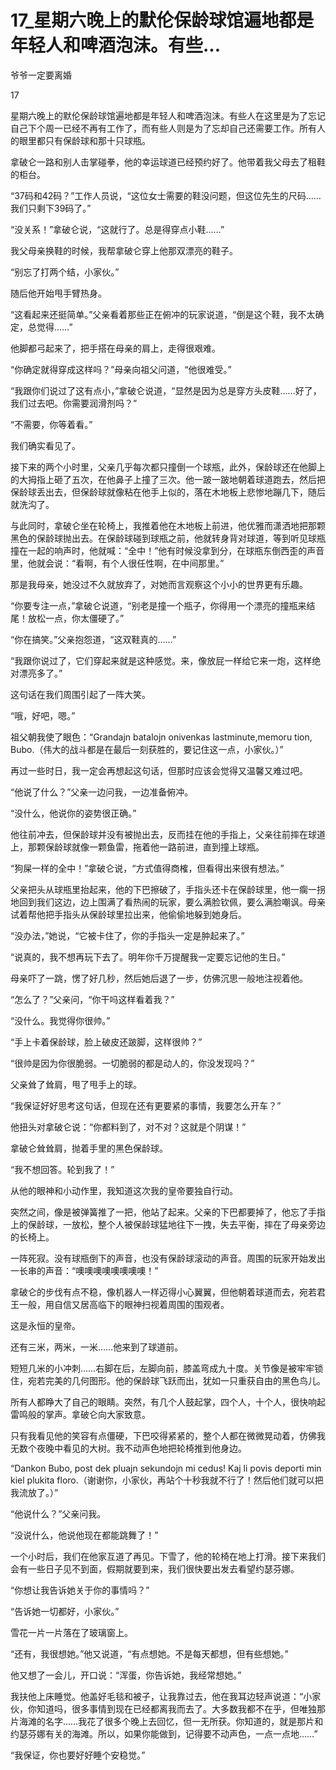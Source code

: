 # 17_星期六晚上的默伦保龄球馆遍地都是年轻人和啤酒泡沫。有些...

爷爷一定要离婚

17

星期六晚上的默伦保龄球馆遍地都是年轻人和啤酒泡沫。有些人在这里是为了忘记自己下个周一已经不再有工作了，而有些人则是为了忘却自己还需要工作。所有人的眼里都只有保龄球和那十只球瓶。

拿破仑一路和别人击掌碰拳，他的幸运球道已经预约好了。他带着我父母去了租鞋的柜台。

“37码和42码？”工作人员说，“这位女士需要的鞋没问题，但这位先生的尺码……我们只剩下39码了。”

“没关系！”拿破仑说，“这就行了。总是得穿点小鞋……”

我父母亲换鞋的时候，我帮拿破仑穿上他那双漂亮的鞋子。

“别忘了打两个结，小家伙。”

随后他开始甩手臂热身。

“这看起来还挺简单。”父亲看着那些正在俯冲的玩家说道，“倒是这个鞋，我不太确定，总觉得……”

他脚都弓起来了，把手搭在母亲的肩上，走得很艰难。

“你确定就得穿成这样吗？”母亲向祖父问道，“他很难受。”

“我跟你们说过了这有点小，”拿破仑说道，“显然是因为总是穿方头皮鞋……好了，我们过去吧。你需要润滑剂吗？”

“不需要，你等着看。”

我们确实看见了。

接下来的两个小时里，父亲几乎每次都只撞倒一个球瓶，此外，保龄球还在他脚上的大拇指上砸了五次，在他鼻子上撞了三次。他一跛一跛地朝着球道跑去，然后把保龄球丢出去，但保龄球就像粘在他手上似的，落在木地板上悲惨地蹦几下，随后就洗沟了。

与此同时，拿破仑坐在轮椅上，我推着他在木地板上前进，他优雅而潇洒地把那颗黑色的保龄球抛出去。在保龄球碰到球瓶之前，他就转身背对球道，等到听见球瓶撞在一起的响声时，他就喊：“全中！”他有时候没拿到分，在球瓶东倒西歪的声音里，他就会说：“看啊，有个人很任性啊，在中间那里。”

那是我母亲，她没过不久就放弃了，对她而言观察这个小小的世界更有乐趣。

“你要专注一点，”拿破仑说道，“别老是撞一个瓶子，你得用一个漂亮的撞瓶来结尾！放松一点，你太僵硬了。”

“你在搞笑。”父亲抱怨道，“这双鞋真的……”

“我跟你说过了，它们穿起来就是这种感觉。来，像放屁一样给它来一炮，这样绝对漂亮多了。”

这句话在我们周围引起了一阵大笑。

“哦，好吧，嗯。”

祖父朝我使了眼色：“Grandajn batalojn onivenkas lastminute,memoru tion, Bubo.（伟大的战斗都是在最后一刻获胜的，要记住这一点，小家伙。）”

再过一些时日，我一定会再想起这句话，但那时应该会觉得又温馨又难过吧。

“他说了什么？”父亲一边问我，一边准备俯冲。

“没什么，他说你的姿势很正确。”

他往前冲去，但保龄球并没有被抛出去，反而挂在他的手指上，父亲往前摔在球道上，那颗保龄球就像一颗鱼雷，拖着他一路前进，直到撞上球瓶。

“狗屎一样的全中！”拿破仑说，“方式值得商榷，但看得出来很有想法。”

父亲把头从球瓶里抬起来，他的下巴擦破了，手指头还卡在保龄球里，他一瘸一拐地回到我们这边，边上围满了看热闹的玩家，要么满脸钦佩，要么满脸嘲讽。母亲试着帮他把手指头从保龄球里拉出来，他偷偷地躲到她身后。

“没办法，”她说，“它被卡住了，你的手指头一定是肿起来了。”

“说真的，我不想再玩下去了。明年你千万提醒我一定要忘记他的生日。”

母亲吓了一跳，愣了好几秒，然后她后退了一步，仿佛沉思一般地注视着他。

“怎么了？”父亲问，“你干吗这样看着我？”

“没什么。我觉得你很帅。”

“手上卡着保龄球，脸上破皮还跛脚，这样很帅？”

“很帅是因为你很脆弱。一切脆弱的都是动人的，你没发现吗？”

父亲耸了耸肩，甩了甩手上的球。

“我保证好好思考这句话，但现在还有更要紧的事情，我要怎么开车？”

他扭头对拿破仑说：“你都料到了，对不对？这就是个阴谋！”

拿破仑耸耸肩，抛着手里的黑色保龄球。

“我不想回答。轮到我了！”

从他的眼神和小动作里，我知道这次我的皇帝要独自行动。

突然之间，像是被弹簧推了一把，他站了起来。父亲的下巴都要掉了，他忘了手指上的保龄球，一放松，整个人被保龄球猛地往下一拽，失去平衡，摔在了母亲旁边的长椅上。

一阵死寂。没有球瓶倒下的声音，也没有保龄球滚动的声音。周围的玩家开始发出一长串的声音：“噢噢噢噢噢噢噢噢！”

拿破仑的步伐有点不稳，像机器人一样迈得小心翼翼，但他朝着球道而去，宛若君王一般，用自信又居高临下的眼神扫视着周围的围观者。

这是永恒的皇帝。

还有三米，两米，一米……他来到了球道前。

短短几米的小冲刺……右脚在后，左脚向前，膝盖弯成九十度。关节像是被牢牢锁住，宛若完美的几何图形。他的保龄球飞跃而出，犹如一只重获自由的黑色鸟儿。

所有人都睁大了自己的眼睛。突然，有几个人鼓起掌，四个人，十个人，很快响起雷鸣般的掌声。拿破仑向大家致意。

只有我看见他的笑容有点僵硬，下巴咬得紧紧的，整个人都在微微晃动着，仿佛我无数个夜晚中看见的大树。我不动声色地把轮椅推到他身边。

“Dankon Bubo, post dek pluajn sekundojn mi cedus! Kaj li povis deporti min kiel plukita floro.（谢谢你，小家伙，再站个十秒我就不行了！然后他们就可以把我流放了。）”

“他说什么？”父亲问我。

“没说什么，他说他现在都能跳舞了！”

一个小时后，我们在他家互道了再见。下雪了，他的轮椅在地上打滑。接下来我们会有一些日子见不到面，假期就要到来，我们很快要出发去看望约瑟芬娜。

“你想让我告诉她关于你的事情吗？”

“告诉她一切都好，小家伙。”

雪花一片一片落在了玻璃窗上。

“还有，我很想她。”他又说道，“有点想她。不是每天都想，但有些想她。”

他又想了一会儿，开口说：“浑蛋，你告诉她，我经常想她。”

我扶他上床睡觉。他盖好毛毯和被子，让我靠过去，他在我耳边轻声说道：“小家伙，你知道吗，很多事情到现在已经都离我而去了。大多数我都不在乎，但唯独那片海滩的名字……我花了很多个晚上去回忆，但一无所获。你知道的，就是那片和约瑟芬娜有关的海滩。所以，如果你能做到，记得要不动声色，一点一点地……”

“我保证，你也要好好睡个安稳觉。”